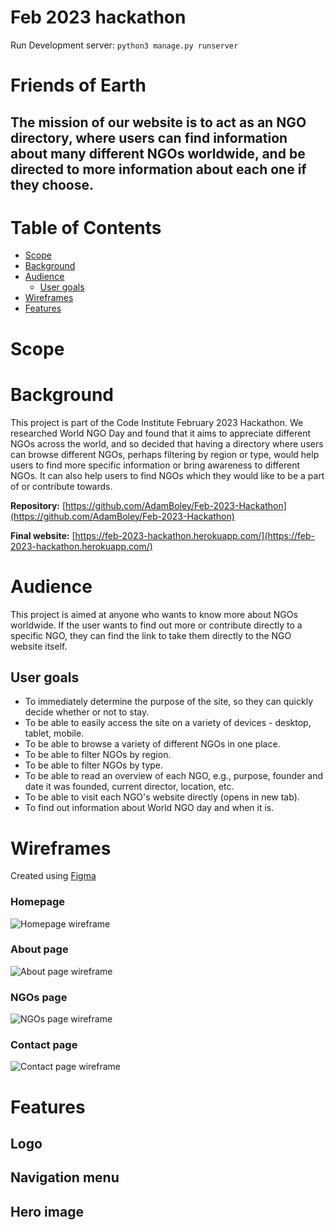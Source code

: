 # Feb 2023 hackathon

Run Development server:
`python3 manage.py runserver`

# Friends of Earth

## The mission of our website is to act as an NGO directory, where users can find information about many different NGOs worldwide, and be directed to more information about each one if they choose.

# Table of Contents

- [Scope](#scope)
- [Background](#background)
- [Audience](#audience)
    - [User goals](#user-goals)
- [Wireframes](#wireframes)
- [Features](#features)

# Scope


# Background

This project is part of the Code Institute February 2023 Hackathon. We researched World NGO Day and found that it aims to appreciate different NGOs across the world, and so decided that having a directory where users can browse different NGOs, perhaps filtering by region or type, would help users to find more specific information or bring awareness to different NGOs. It can also help users to find NGOs which they would like to be a part of or contribute towards.

**Repository:** [https://github.com/AdamBoley/Feb-2023-Hackathon](https://github.com/AdamBoley/Feb-2023-Hackathon)

**Final website:** [https://feb-2023-hackathon.herokuapp.com/](https://feb-2023-hackathon.herokuapp.com/)

# Audience

This project is aimed at anyone who wants to know more about NGOs worldwide. If the user wants to find out more or contribute directly to a specific NGO, they can find the link to take them directly to the NGO website itself.

## User goals

- To immediately determine the purpose of the site, so they can quickly decide whether or not to stay.
- To be able to easily access the site on a variety of devices - desktop, tablet, mobile.
- To be able to browse a variety of different NGOs in one place.
- To be able to filter NGOs by region.
- To be able to filter NGOs by type.
- To be able to read an overview of each NGO, e.g., purpose, founder and date it was founded, current director, location, etc.
- To be able to visit each NGO's website directly (opens in new tab).
- To find out information about World NGO day and when it is.

# Wireframes

Created using [Figma](https://www.figma.com/)

### Homepage
![Homepage wireframe](documentation/wireframes/homepage.png)

### About page
![About page wireframe](documentation/wireframes/about-page.png)

### NGOs page
![NGOs page wireframe](documentation/wireframes/ngos-page.png)

### Contact page
![Contact page wireframe](documentation/wireframes/contact-page.png)

# Features

## Logo


## Navigation menu


## Hero image